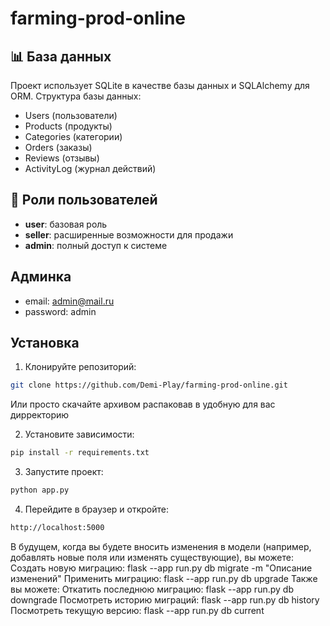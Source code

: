 # farming-prod-online
 

## 📊 База данных

Проект использует SQLite в качестве базы данных и SQLAlchemy для ORM. Структура базы данных:
- Users (пользователи)
- Products (продукты)
- Categories (категории)
- Orders (заказы)
- Reviews (отзывы)
- ActivityLog (журнал действий)

## 👥 Роли пользователей

- **user**: базовая роль
- **seller**: расширенные возможности для продажи
- **admin**: полный доступ к системе

## Админка

- email: admin@mail.ru
- password: admin

## Установка

1. Клонируйте репозиторий:

```bash
git clone https://github.com/Demi-Play/farming-prod-online.git
```

Или просто скачайте архивом распаковав в удобную для вас дирректорию

2. Установите зависимости:

```bash
pip install -r requirements.txt
```

3. Запустите проект:

```bash
python app.py
```


4. Перейдите в браузер и откройте:

```bash
http://localhost:5000
```


В будущем, когда вы будете вносить изменения в модели (например, добавлять новые поля или изменять существующие), вы можете:
Создать новую миграцию: flask --app run.py db migrate -m "Описание изменений"
Применить миграцию: flask --app run.py db upgrade
Также вы можете:
Откатить последнюю миграцию: flask --app run.py db downgrade
Посмотреть историю миграций: flask --app run.py db history
Посмотреть текущую версию: flask --app run.py db current